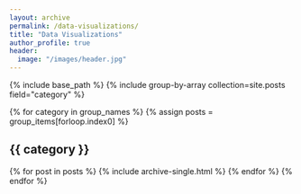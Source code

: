 ```yaml
---
layout: archive
permalink: /data-visualizations/
title: "Data Visualizations"
author_profile: true
header:
  image: "/images/header.jpg"
---
```



{% include base_path %}
{% include group-by-array collection=site.posts field="category" %}

{% for category in group_names %}
  {% assign posts = group_items[forloop.index0] %}
  <h2 id="{{ category | slugify }}" class="archive__subtitle">{{ category }}</h2>
  {% for post in posts %}
    {% include archive-single.html %}
  {% endfor %}
{% endfor %}